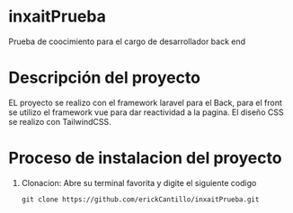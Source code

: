 # inxaitPrueba
Prueba de coocimiento para el cargo de desarrollador back end

# Descripción del proyecto

EL proyecto se realizo con el framework laravel para el Back, para el front se utilizo el framework vue para dar reactividad a la pagina. El diseño CSS se realizo con TailwindCSS.

# Proceso de instalacion del proyecto

1. Clonacion: 
   Abre su terminal favorita y digite el siguiente codigo
   ```
   git clone https://github.com/erickCantillo/inxaitPrueba.git
   ```
